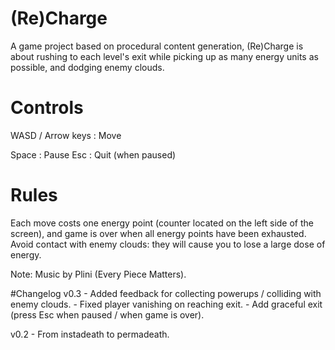 # (Re)Charge
A game project based on procedural content generation, (Re)Charge is about rushing to each level's exit while picking up as many energy units as possible, and dodging enemy clouds.

# Controls
WASD / Arrow keys : Move

Space : Pause
Esc : Quit (when paused)

# Rules
Each move costs one energy point (counter located on the left side of the screen), and game is over when all energy points have been exhausted. 
Avoid contact with enemy clouds: they will cause you to lose a large dose of energy.

Note: Music by Plini (Every Piece Matters).

#Changelog
v0.3 
	- Added feedback for collecting  powerups / colliding with enemy clouds.
	- Fixed player vanishing on reaching exit.
	- Add graceful exit (press Esc when paused / when game is over).
	
v0.2
	- From instadeath to permadeath.
